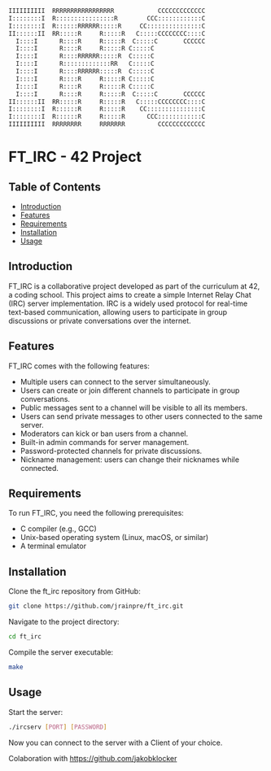 ```bash
IIIIIIIIII  RRRRRRRRRRRRRRRRR            CCCCCCCCCCCCC
I::::::::I  R::::::::::::::::R        CCC::::::::::::C
I::::::::I  R::::::RRRRRR:::::R     CC:::::::::::::::C
II::::::II  RR:::::R     R:::::R   C:::::CCCCCCCC::::C
  I::::I      R::::R     R:::::R  C:::::C       CCCCCC
  I::::I      R::::R     R:::::R C:::::C
  I::::I      R::::RRRRRR:::::R  C:::::C
  I::::I      R:::::::::::::RR   C:::::C
  I::::I      R::::RRRRRR:::::R  C:::::C
  I::::I      R::::R     R:::::R C:::::C
  I::::I      R::::R     R:::::R C:::::C
  I::::I      R::::R     R:::::R  C:::::C       CCCCCC
II::::::II  RR:::::R     R:::::R   C:::::CCCCCCCC::::C
I::::::::I  R::::::R     R:::::R    CC:::::::::::::::C
I::::::::I  R::::::R     R:::::R      CCC::::::::::::C
IIIIIIIIII  RRRRRRRR     RRRRRRR         CCCCCCCCCCCCC
```
# FT_IRC - 42 Project
 
## Table of Contents
 
- [Introduction](#introduction)
- [Features](#features)
- [Requirements](#requirements)
- [Installation](#installation)
- [Usage](#usage)
 
## Introduction
 
FT_IRC is a collaborative project developed as part of the curriculum at 42, a coding school. This project aims to create a simple Internet Relay Chat (IRC) server implementation. IRC is a widely used protocol for real-time text-based communication, allowing users to participate in group discussions or private conversations over the internet.
 
## Features
 
FT_IRC comes with the following features:
 
- Multiple users can connect to the server simultaneously.
- Users can create or join different channels to participate in group conversations.
- Public messages sent to a channel will be visible to all its members.
- Users can send private messages to other users connected to the same server.
- Moderators can kick or ban users from a channel.
- Built-in admin commands for server management.
- Password-protected channels for private discussions.
- Nickname management: users can change their nicknames while connected.
 
## Requirements
 
To run FT_IRC, you need the following prerequisites:
 
- C compiler (e.g., GCC)
- Unix-based operating system (Linux, macOS, or similar)
- A terminal emulator
 
## Installation
 
Clone the ft_irc repository from GitHub:
 
```bash
git clone https://github.com/jrainpre/ft_irc.git
```
 
Navigate to the project directory:
```bash
cd ft_irc
```
Compile the server executable:
```bash
make
```
 
## Usage
Start the server:
```bash
./ircserv [PORT] [PASSWORD]
```
 
Now you can connect to the server with a Client of your choice.
 
Colaboration with https://github.com/jakobklocker
